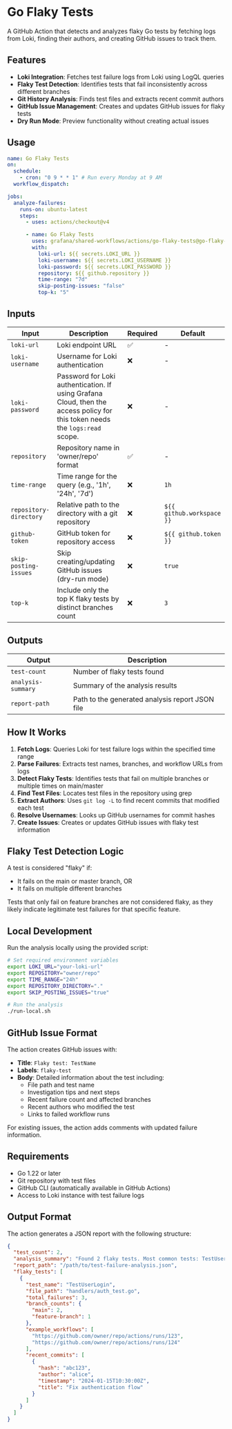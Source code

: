 # Go Flaky Tests

A GitHub Action that detects and analyzes flaky Go tests by fetching logs from Loki, finding their authors, and creating GitHub issues to track them.

## Features

- **Loki Integration**: Fetches test failure logs from Loki using LogQL queries
- **Flaky Test Detection**: Identifies tests that fail inconsistently across different branches
- **Git History Analysis**: Finds test files and extracts recent commit authors
- **GitHub Issue Management**: Creates and updates GitHub issues for flaky tests
- **Dry Run Mode**: Preview functionality without creating actual issues

## Usage

<!-- x-release-please-start-version -->

```yaml
name: Go Flaky Tests
on:
  schedule:
    - cron: "0 9 * * 1" # Run every Monday at 9 AM
  workflow_dispatch:

jobs:
  analyze-failures:
    runs-on: ubuntu-latest
    steps:
      - uses: actions/checkout@v4

      - name: Go Flaky Tests
        uses: grafana/shared-workflows/actions/go-flaky-tests@go-flaky-tests/v0.1.0
        with:
          loki-url: ${{ secrets.LOKI_URL }}
          loki-username: ${{ secrets.LOKI_USERNAME }}
          loki-password: ${{ secrets.LOKI_PASSWORD }}
          repository: ${{ github.repository }}
          time-range: "7d"
          skip-posting-issues: "false"
          top-k: "5"
```

<!-- x-release-please-end-version -->

## Inputs

| Input                  | Description                                                                                                                  | Required | Default                   |
| ---------------------- | ---------------------------------------------------------------------------------------------------------------------------- | -------- | ------------------------- |
| `loki-url`             | Loki endpoint URL                                                                                                            | ✅       | -                         |
| `loki-username`        | Username for Loki authentication                                                                                             | ❌       | -                         |
| `loki-password`        | Password for Loki authentication. If using Grafana Cloud, then the access policy for this token needs the `logs:read` scope. | ❌       | -                         |
| `repository`           | Repository name in 'owner/repo' format                                                                                       | ✅       | -                         |
| `time-range`           | Time range for the query (e.g., '1h', '24h', '7d')                                                                           | ❌       | `1h`                      |
| `repository-directory` | Relative path to the directory with a git repository                                                                         | ❌       | `${{ github.workspace }}` |
| `github-token`         | GitHub token for repository access                                                                                           | ❌       | `${{ github.token }}`     |
| `skip-posting-issues`  | Skip creating/updating GitHub issues (dry-run mode)                                                                          | ❌       | `true`                    |
| `top-k`                | Include only the top K flaky tests by distinct branches count                                                                | ❌       | `3`                       |

## Outputs

| Output             | Description                                     |
| ------------------ | ----------------------------------------------- |
| `test-count`       | Number of flaky tests found                     |
| `analysis-summary` | Summary of the analysis results                 |
| `report-path`      | Path to the generated analysis report JSON file |

## How It Works

1. **Fetch Logs**: Queries Loki for test failure logs within the specified time range
2. **Parse Failures**: Extracts test names, branches, and workflow URLs from logs
3. **Detect Flaky Tests**: Identifies tests that fail on multiple branches or multiple times on main/master
4. **Find Test Files**: Locates test files in the repository using grep
5. **Extract Authors**: Uses `git log -L` to find recent commits that modified each test
6. **Resolve Usernames**: Looks up GitHub usernames for commit hashes
7. **Create Issues**: Creates or updates GitHub issues with flaky test information

## Flaky Test Detection Logic

A test is considered "flaky" if:

- It fails on the main or master branch, OR
- It fails on multiple different branches

Tests that only fail on feature branches are not considered flaky, as they likely indicate legitimate test failures for that specific feature.

## Local Development

Run the analysis locally using the provided script:

```bash
# Set required environment variables
export LOKI_URL="your-loki-url"
export REPOSITORY="owner/repo"
export TIME_RANGE="24h"
export REPOSITORY_DIRECTORY="."
export SKIP_POSTING_ISSUES="true"

# Run the analysis
./run-local.sh
```

## GitHub Issue Format

The action creates GitHub issues with:

- **Title**: `Flaky test: TestName`
- **Labels**: `flaky-test`
- **Body**: Detailed information about the test including:
  - File path and test name
  - Investigation tips and next steps
  - Recent failure count and affected branches
  - Recent authors who modified the test
  - Links to failed workflow runs

For existing issues, the action adds comments with updated failure information.

## Requirements

- Go 1.22 or later
- Git repository with test files
- GitHub CLI (automatically available in GitHub Actions)
- Access to Loki instance with test failure logs

## Output Format

The action generates a JSON report with the following structure:

```json
{
  "test_count": 2,
  "analysis_summary": "Found 2 flaky tests. Most common tests: TestUserLogin (3 total failures; recently changed by alice), TestPayment (1 total failures; recently changed by bob)",
  "report_path": "/path/to/test-failure-analysis.json",
  "flaky_tests": [
    {
      "test_name": "TestUserLogin",
      "file_path": "handlers/auth_test.go",
      "total_failures": 3,
      "branch_counts": {
        "main": 2,
        "feature-branch": 1
      },
      "example_workflows": [
        "https://github.com/owner/repo/actions/runs/123",
        "https://github.com/owner/repo/actions/runs/124"
      ],
      "recent_commits": [
        {
          "hash": "abc123",
          "author": "alice",
          "timestamp": "2024-01-15T10:30:00Z",
          "title": "Fix authentication flow"
        }
      ]
    }
  ]
}
```
